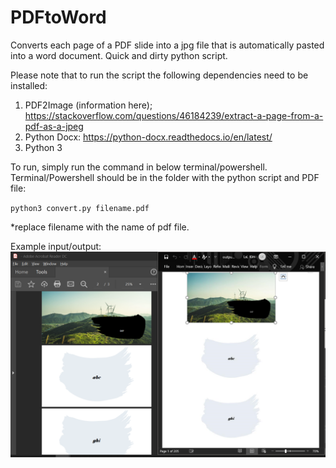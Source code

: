 # PDFtoWord
Converts each page of a PDF slide into a jpg file that is automatically pasted into a word document. Quick and dirty python script. 

Please note that to run the script the following dependencies need to be installed: 
1. PDF2Image (information here); https://stackoverflow.com/questions/46184239/extract-a-page-from-a-pdf-as-a-jpeg
2. Python Docx: https://python-docx.readthedocs.io/en/latest/
3. Python 3 

To run, simply run the command in below terminal/powershell. Terminal/Powershell should be in the folder with the python script and PDF file:

`python3 convert.py filename.pdf `

*replace filename with the name of pdf file. 

Example input/output: 
![alt text](https://github.com/andrewlaikh/PDFtoWord/blob/master/demo.png)
